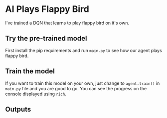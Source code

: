 # AI Plays Flappy Bird

I've trained a DQN that learns to play flappy bird on it's own.

## Try the pre-trained model

First install the pip requirements and run `main.py` to see how our agent plays flappy bird.

## Train the model

If you want to train this model on your own, just change to `agent.train()` in `main.py` file and you are good to go. You can see the progress on the console displayed using `rich`.

## Outputs
